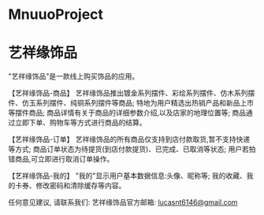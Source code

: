 # MnuuoProject
# 艺祥缘饰品

   "艺祥缘饰品"是一款线上购买饰品的应用。
  
  【艺祥缘饰品-商品】
  艺祥缘饰品推出镀金系列摆件、彩绘系列摆件、仿木系列摆件、仿玉系列摆件、纯铜系列摆件等商品;
  特地为用户精选出热销产品和新品上市等摆件商品;
  商品详情有关于商品的详细参数介绍,以及店家的地理位置等;
  商品通过立即下单、购物车等方式进行商品的结算。
  
  【艺祥缘饰品-订单】
  艺祥缘饰品的所有商品仅支持到店付款取货,暂不支持快递等方式;
  商品订单状态为待提货(到店付款提货)、已完成、已取消等状态;
  用户若拍错商品,可立即进行取消订单操作。
  
  【艺祥缘饰品-我的】
  "我的"显示用户基本数据信息:头像、昵称等;
  我的收藏、我的卡券、修改密码和清除缓存等内容。
  
  任何意见建议, 请联系我们: 
  艺祥缘饰品官方邮箱: lucasnt6146@gmail.com
